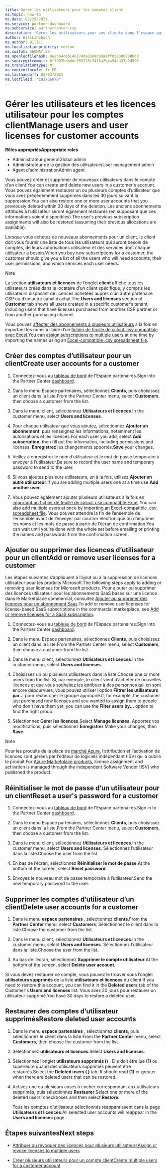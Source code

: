 ```yaml
---
title: Gérer les utilisateurs pour les comptes client
ms.topic: how-to
ms.date: 02/25/2021
ms.service: partner-dashboard
ms.subservice: partnercenter-csp
description: 'Gérer les utilisateurs pour vos clients dans l’espace partenaires : créer des comptes d’utilisateur, ajouter ou supprimer des licences utilisateur, réinitialiser les mots de passe et supprimer ou restaurer des comptes d’utilisateur.'
author: BillLinzbach
ms.author: BillLi
ms.localizationpriority: medium
ms.custom: SEOMAY.20
ms.openlocfilehash: 0e2bb4ceb146174da83e9c08a9ff030380298bd0
ms.sourcegitcommit: bff907bdbddc769716c7418a2b4a94ca37c2d590
ms.translationtype: MT
ms.contentlocale: fr-FR
ms.lasthandoff: 03/03/2021
ms.locfileid: "101756078"
---
```

# <a name="manage-users-and-user-licenses-for-customer-accounts"></a><span data-ttu-id="fe59d-103">Gérer les utilisateurs et les licences utilisateur pour les comptes client</span><span class="sxs-lookup"><span data-stu-id="fe59d-103">Manage users and user licenses for customer accounts</span></span> 

<span data-ttu-id="fe59d-104">**Rôles appropriés**</span><span class="sxs-lookup"><span data-stu-id="fe59d-104">**Appropriate roles**</span></span>

- <span data-ttu-id="fe59d-105">Administrateur général</span><span class="sxs-lookup"><span data-stu-id="fe59d-105">Global admin</span></span>
- <span data-ttu-id="fe59d-106">Administrateur de la gestion des utilisateurs</span><span class="sxs-lookup"><span data-stu-id="fe59d-106">User management admin</span></span>
- <span data-ttu-id="fe59d-107">Agent d’administration</span><span class="sxs-lookup"><span data-stu-id="fe59d-107">Admin agent</span></span>


<span data-ttu-id="fe59d-108">Vous pouvez créer et supprimer de nouveaux utilisateurs dans le compte d’un client.</span><span class="sxs-lookup"><span data-stu-id="fe59d-108">You can create and delete new users in a customer's account.</span></span> <span data-ttu-id="fe59d-109">Vous pouvez également restaurer un ou plusieurs comptes d’utilisateur que vous avez précédemment supprimés dans les 30 jours suivant la suppression.</span><span class="sxs-lookup"><span data-stu-id="fe59d-109">You can also restore one or more user accounts that you previously deleted within 30 days of the deletion.</span></span> <span data-ttu-id="fe59d-110">Les anciens abonnements attribués à l’utilisateur seront également restaurés (en supposant que ces informations soient disponibles).</span><span class="sxs-lookup"><span data-stu-id="fe59d-110">The user's previous subscription assignments will also be restored (assuming their previous allocations are available).</span></span>

<span data-ttu-id="fe59d-111">Lorsque vous achetez de nouveaux abonnements pour un client, le client doit vous fournir une liste de tous les utilisateurs qui auront besoin de comptes, de leurs autorisations utilisateur et des services dont chaque utilisateur a besoin.</span><span class="sxs-lookup"><span data-stu-id="fe59d-111">When you buy new subscriptions for a customer, the customer should give you a list of all the users who will need accounts, their user permissions, and which services each user needs.</span></span>  

>[!NOTE]
><span data-ttu-id="fe59d-112">La section **utilisateurs et licences** de l’onglet **client** affiche tous les utilisateurs créés dans le locataire d’un client spécifique, y compris les utilisateurs disposant de licences achetées auprès d’un autre partenaire CSP ou d’un autre canal d’achat.</span><span class="sxs-lookup"><span data-stu-id="fe59d-112">The **Users and licenses** section of **Customer** tab shows all users created in a specific customer’s tenant, including users that have licenses purchased from another CSP partner or from another purchasing channel.</span></span>

<span data-ttu-id="fe59d-113">Vous pouvez [affecter des abonnements à plusieurs utilisateurs](bulk-license-provisioning-for-multiple-users.md) à la fois en important les noms à l’aide d’un [fichier de feuille de calcul. csv compatible avec Excel](adding-multiple-users-to-a-customer-account.md).</span><span class="sxs-lookup"><span data-stu-id="fe59d-113">You can [assign subscriptions to multiple users](bulk-license-provisioning-for-multiple-users.md) at one time by importing the names using an [Excel-compatible .csv spreadsheet file](adding-multiple-users-to-a-customer-account.md).</span></span>

<a href="" id="createuseraccounts"></a>

## <a name="create-user-accounts-for-a-customer"></a><span data-ttu-id="fe59d-114">Créer des comptes d’utilisateur pour un client</span><span class="sxs-lookup"><span data-stu-id="fe59d-114">Create user accounts for a customer</span></span>

1. <span data-ttu-id="fe59d-115">Connectez-vous au [tableau de bord](https://partner.microsoft.com/dashboard) de l’Espace partenaires.</span><span class="sxs-lookup"><span data-stu-id="fe59d-115">Sign into the Partner Center [dashboard](https://partner.microsoft.com/dashboard).</span></span>

2. <span data-ttu-id="fe59d-116">Dans le menu Espace partenaires, sélectionnez **Clients**, puis choisissez un client dans la liste.</span><span class="sxs-lookup"><span data-stu-id="fe59d-116">From the Partner Center menu, select **Customers**, then choose a customer from the list.</span></span>

3. <span data-ttu-id="fe59d-117">Dans le menu client, sélectionnez **Utilisateurs et licences**.</span><span class="sxs-lookup"><span data-stu-id="fe59d-117">In the customer menu, select **Users and licenses**.</span></span>

4. <span data-ttu-id="fe59d-118">Pour chaque utilisateur que vous ajoutez, sélectionnez **Ajouter un abonnement**, puis renseignez les informations, notamment les autorisations et les licences.</span><span class="sxs-lookup"><span data-stu-id="fe59d-118">For each user you add, select **Add subscription**, then fill out the information, including permissions and licenses.</span></span> <span data-ttu-id="fe59d-119">**Enregistrez** les changements apportés.</span><span class="sxs-lookup"><span data-stu-id="fe59d-119">**Save** your changes.</span></span>

5. <span data-ttu-id="fe59d-120">Veillez à enregistrer le nom d’utilisateur et le mot de passe temporaire à envoyer à l’utilisateur.</span><span class="sxs-lookup"><span data-stu-id="fe59d-120">Be sure to record the user name and temporary password to send to the user.</span></span>

6. <span data-ttu-id="fe59d-121">Si vous ajoutez plusieurs utilisateurs, un à la fois, utilisez **Ajouter un autre utilisateur**.</span><span class="sxs-lookup"><span data-stu-id="fe59d-121">If you are adding multiple users one at a time use **Add another user**.</span></span>

7. <span data-ttu-id="fe59d-122">Vous pouvez également ajouter plusieurs utilisateurs à la fois en [important un fichier de feuille de calcul. csv compatible Excel](adding-multiple-users-to-a-customer-account.md).</span><span class="sxs-lookup"><span data-stu-id="fe59d-122">You can also add multiple users at once by [importing an Excel-compatible .csv spreadsheet file](adding-multiple-users-to-a-customer-account.md).</span></span> <span data-ttu-id="fe59d-123">Vous pouvez attendre la fin de l’ensemble de l’ensemble avant de l’envoyer par courrier électronique ou d’imprimer les noms et les mots de passe à partir de l’écran de confirmation.</span><span class="sxs-lookup"><span data-stu-id="fe59d-123">You can wait until you're done with the whole set before emailing or printing the names and passwords from the confirmation screen.</span></span>

<a href="" id="userlicensing"></a>

## <a name="add-or-remove-user-licenses-for-a-customer"></a><span data-ttu-id="fe59d-124">Ajouter ou supprimer des licences d’utilisateur pour un client</span><span class="sxs-lookup"><span data-stu-id="fe59d-124">Add or remove user licenses for a customer</span></span>

<span data-ttu-id="fe59d-125">Les étapes suivantes s’appliquent à l’ajout ou à la suppression de licences utilisateur pour les produits Microsoft.</span><span class="sxs-lookup"><span data-stu-id="fe59d-125">The following steps apply to adding or removing user licenses for Microsoft products.</span></span> <span data-ttu-id="fe59d-126">Pour ajouter ou supprimer des licences utilisateur pour les abonnements SaaS basés sur une licence dans le Marketplace commercial, consultez [Ajouter ou supprimer des licences pour un abonnement Saas](csp-commercial-marketplace-manage.md#add-or-remove-licenses-for-a-saas-subscription).</span><span class="sxs-lookup"><span data-stu-id="fe59d-126">To add or remove user licenses for license-based SaaS subscriptions in the commercial marketplace, see [Add or remove licenses for a SaaS subscription](csp-commercial-marketplace-manage.md#add-or-remove-licenses-for-a-saas-subscription).</span></span>

1. <span data-ttu-id="fe59d-127">Connectez-vous au [tableau de bord](https://partner.microsoft.com/dashboard) de l’Espace partenaires.</span><span class="sxs-lookup"><span data-stu-id="fe59d-127">Sign into the Partner Center [dashboard](https://partner.microsoft.com/dashboard).</span></span>

2. <span data-ttu-id="fe59d-128">Dans le menu Espace partenaires, sélectionnez **Clients**, puis choisissez un client dans la liste.</span><span class="sxs-lookup"><span data-stu-id="fe59d-128">From the Partner Center menu, select **Customers**, then choose a customer from the list.</span></span>

3. <span data-ttu-id="fe59d-129">Dans le menu client, sélectionnez **Utilisateurs et licences**.</span><span class="sxs-lookup"><span data-stu-id="fe59d-129">In the customer menu, select **Users and licenses**.</span></span>

4. <span data-ttu-id="fe59d-130">Choisissez un ou plusieurs utilisateurs dans la liste.</span><span class="sxs-lookup"><span data-stu-id="fe59d-130">Choose one or more users from the list.</span></span> <span data-ttu-id="fe59d-131">Si, par exemple, le client vient d’acheter de nouvelles licences et que vous souhaitez les attribuer à des personnes qui en sont encore dépourvues, vous pouvez utiliser l’option **Filtrer les utilisateurs par...** pour rechercher le groupe approprié.</span><span class="sxs-lookup"><span data-stu-id="fe59d-131">If, for example, the customer just purchased new licenses and you wanted to assign them to people who don't have them yet, you can use the **Filter users by...** option to find the right group.</span></span>

5. <span data-ttu-id="fe59d-132">Sélectionnez **Gérer les licences**.</span><span class="sxs-lookup"><span data-stu-id="fe59d-132">Select **Manage licenses**.</span></span> <span data-ttu-id="fe59d-133">Apportez vos modifications, puis sélectionnez **Enregistrer**.</span><span class="sxs-lookup"><span data-stu-id="fe59d-133">Make your changes, then **Save**.</span></span>

> [!NOTE]
> <span data-ttu-id="fe59d-134">Pour les produits de la place de [marché Azure](csp-commercial-marketplace-manage.md#assign-licenses-and-activate-a-subscription-on-behalf-of-a-customer), l’attribution et l’activation de licences sont gérées par l’éditeur de logiciels indépendant (ISV) qui a publié le produit.</span><span class="sxs-lookup"><span data-stu-id="fe59d-134">For [Azure Marketplace products](csp-commercial-marketplace-manage.md#assign-licenses-and-activate-a-subscription-on-behalf-of-a-customer), license assignment and activation is managed through the Independent Software Vendor (ISV) who published the product.</span></span>

<a href="" id="resetpassword"></a>

## <a name="reset-a-users-password-for-a-customer"></a><span data-ttu-id="fe59d-135">Réinitialiser le mot de passe d’un utilisateur pour un client</span><span class="sxs-lookup"><span data-stu-id="fe59d-135">Reset a user's password for a customer</span></span>

1. <span data-ttu-id="fe59d-136">Connectez-vous au [tableau de bord](https://partner.microsoft.com/dashboard) de l’Espace partenaires.</span><span class="sxs-lookup"><span data-stu-id="fe59d-136">Sign in to the Partner Center [dashboard](https://partner.microsoft.com/dashboard).</span></span>

2. <span data-ttu-id="fe59d-137">Dans le menu Espace partenaires, sélectionnez **Clients**, puis choisissez un client dans la liste.</span><span class="sxs-lookup"><span data-stu-id="fe59d-137">From the Partner Center menu, select **Customers**, then choose a customer from the list.</span></span>

3. <span data-ttu-id="fe59d-138">Dans le menu client, sélectionnez **Utilisateurs et licences**.</span><span class="sxs-lookup"><span data-stu-id="fe59d-138">In the customer menu, select **Users and licenses**.</span></span> <span data-ttu-id="fe59d-139">Sélectionnez l’utilisateur dans la liste.</span><span class="sxs-lookup"><span data-stu-id="fe59d-139">Choose the user from the list.</span></span>

4. <span data-ttu-id="fe59d-140">En bas de l’écran, sélectionnez **Réinitialiser le mot de passe**.</span><span class="sxs-lookup"><span data-stu-id="fe59d-140">At the bottom of the screen, select **Reset password**.</span></span> 

5. <span data-ttu-id="fe59d-141">Envoyez le nouveau mot de passe temporaire à l’utilisateur.</span><span class="sxs-lookup"><span data-stu-id="fe59d-141">Send the new temporary password to the user.</span></span>

<a href="" id="deleteuseraccounts"></a>

## <a name="delete-user-accounts-for-a-customer"></a><span data-ttu-id="fe59d-142">Supprimer les comptes d’utilisateur d’un client</span><span class="sxs-lookup"><span data-stu-id="fe59d-142">Delete user accounts for a customer</span></span>

1. <span data-ttu-id="fe59d-143">Dans le menu **espace partenaires** , sélectionnez **clients**.</span><span class="sxs-lookup"><span data-stu-id="fe59d-143">From the **Partner Center** menu, select **Customers**.</span></span> <span data-ttu-id="fe59d-144">Sélectionnez le client dans la liste.</span><span class="sxs-lookup"><span data-stu-id="fe59d-144">Choose the customer from the list.</span></span>

2. <span data-ttu-id="fe59d-145">Dans le menu client, sélectionnez **Utilisateurs et licences**.</span><span class="sxs-lookup"><span data-stu-id="fe59d-145">In the customer menu, select **Users and licenses**.</span></span> <span data-ttu-id="fe59d-146">Sélectionnez l’utilisateur dans la liste.</span><span class="sxs-lookup"><span data-stu-id="fe59d-146">Choose the user from the list.</span></span>

3. <span data-ttu-id="fe59d-147">Au bas de l’écran, sélectionnez **Supprimer le compte utilisateur**.</span><span class="sxs-lookup"><span data-stu-id="fe59d-147">At the bottom of the screen, select **Delete user account**.</span></span>

<span data-ttu-id="fe59d-148">Si vous devez restaurer ce compte, vous pouvez le trouver sous l’onglet **utilisateurs supprimés** de la liste **utilisateurs et licences** du client.</span><span class="sxs-lookup"><span data-stu-id="fe59d-148">If you need to restore this account, you can find it in the **Deleted users** tab of the Customer's **Users and licenses** list.</span></span> <span data-ttu-id="fe59d-149">Vous avez 30 jours pour restaurer un utilisateur supprimé.</span><span class="sxs-lookup"><span data-stu-id="fe59d-149">You have 30 days to restore a deleted user.</span></span>

<a href="" id="restoreuseraccounts"></a>

## <a name="restore-deleted-user-accounts"></a><span data-ttu-id="fe59d-150">Restaurer des comptes d’utilisateur supprimés</span><span class="sxs-lookup"><span data-stu-id="fe59d-150">Restore deleted user accounts</span></span>

1. <span data-ttu-id="fe59d-151">Dans le menu **espace partenaires** , sélectionnez **clients**, puis sélectionnez le client dans la liste.</span><span class="sxs-lookup"><span data-stu-id="fe59d-151">From the **Partner Center** menu, select **Customers**, then choose the customer from the list.</span></span>

2. <span data-ttu-id="fe59d-152">Sélectionnez **utilisateurs et licences**.</span><span class="sxs-lookup"><span data-stu-id="fe59d-152">Select **Users and licenses**.</span></span>

3. <span data-ttu-id="fe59d-153">Sélectionnez l’onglet **utilisateurs supprimés ()** . Elle doit être lue **(1)** ou supérieure quand des utilisateurs supprimés peuvent être restaurés.</span><span class="sxs-lookup"><span data-stu-id="fe59d-153">Select the **Deleted users ( )** tab. It should read **(1)** or greater when there are deleted users that can be restored.</span></span>

4. <span data-ttu-id="fe59d-154">Activez une ou plusieurs cases à cocher correspondant aux utilisateurs supprimés, puis sélectionnez **Restaurer**.</span><span class="sxs-lookup"><span data-stu-id="fe59d-154">Select one or more of the deleted users' checkboxes and then select **Restore**.</span></span>

    <span data-ttu-id="fe59d-155">Tous les comptes d’utilisateur sélectionnés réapparaissent dans la page **Utilisateurs et licences**.</span><span class="sxs-lookup"><span data-stu-id="fe59d-155">All selected user accounts will reappear in the **Users and licenses** page.</span></span>

## <a name="next-steps"></a><span data-ttu-id="fe59d-156">Étapes suivantes</span><span class="sxs-lookup"><span data-stu-id="fe59d-156">Next steps</span></span>

- [<span data-ttu-id="fe59d-157">Attribuer ou révoquer des licences pour plusieurs utilisateurs</span><span class="sxs-lookup"><span data-stu-id="fe59d-157">Assign or revoke licenses to multiple users</span></span>](bulk-license-provisioning-for-multiple-users.md)

- [<span data-ttu-id="fe59d-158">Créer plusieurs utilisateurs pour un compte client</span><span class="sxs-lookup"><span data-stu-id="fe59d-158">Create multiple users for a customer account</span></span>](adding-multiple-users-to-a-customer-account.md)
